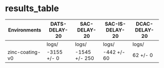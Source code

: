 # results_table
| Environments  |DATS-DELAY-20|SAC-DELAY-20 |SAC-IS-DELAY-20|DCAC-DELAY-20|
|---------------|-------------|-------------|---------------|-------------|
|               |logs/        |logs/        |logs/          |logs/        |
|zinc-coating-v0|-3155 +/- 0  |-1545 +/- 250|-442 +/- 60    |62 +/- 0     |
